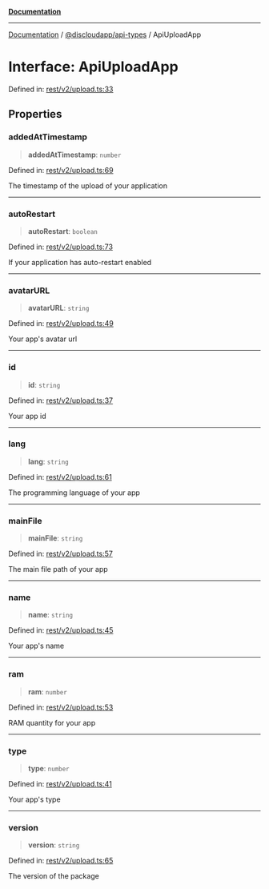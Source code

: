 [**Documentation**](../../../README.md)

***

[Documentation](../../../packages.md) / [@discloudapp/api-types](../README.md) / ApiUploadApp

# Interface: ApiUploadApp

Defined in: [rest/v2/upload.ts:33](https://github.com/discloud/discloud.app/blob/ff86a7704bdfa4b9011141068419f0a48ab50b8b/packages/api-types/rest/v2/upload.ts#L33)

## Properties

### addedAtTimestamp

> **addedAtTimestamp**: `number`

Defined in: [rest/v2/upload.ts:69](https://github.com/discloud/discloud.app/blob/ff86a7704bdfa4b9011141068419f0a48ab50b8b/packages/api-types/rest/v2/upload.ts#L69)

The timestamp of the upload of your application

***

### autoRestart

> **autoRestart**: `boolean`

Defined in: [rest/v2/upload.ts:73](https://github.com/discloud/discloud.app/blob/ff86a7704bdfa4b9011141068419f0a48ab50b8b/packages/api-types/rest/v2/upload.ts#L73)

If your application has auto-restart enabled

***

### avatarURL

> **avatarURL**: `string`

Defined in: [rest/v2/upload.ts:49](https://github.com/discloud/discloud.app/blob/ff86a7704bdfa4b9011141068419f0a48ab50b8b/packages/api-types/rest/v2/upload.ts#L49)

Your app's avatar url

***

### id

> **id**: `string`

Defined in: [rest/v2/upload.ts:37](https://github.com/discloud/discloud.app/blob/ff86a7704bdfa4b9011141068419f0a48ab50b8b/packages/api-types/rest/v2/upload.ts#L37)

Your app id

***

### lang

> **lang**: `string`

Defined in: [rest/v2/upload.ts:61](https://github.com/discloud/discloud.app/blob/ff86a7704bdfa4b9011141068419f0a48ab50b8b/packages/api-types/rest/v2/upload.ts#L61)

The programming language of your app

***

### mainFile

> **mainFile**: `string`

Defined in: [rest/v2/upload.ts:57](https://github.com/discloud/discloud.app/blob/ff86a7704bdfa4b9011141068419f0a48ab50b8b/packages/api-types/rest/v2/upload.ts#L57)

The main file path of your app

***

### name

> **name**: `string`

Defined in: [rest/v2/upload.ts:45](https://github.com/discloud/discloud.app/blob/ff86a7704bdfa4b9011141068419f0a48ab50b8b/packages/api-types/rest/v2/upload.ts#L45)

Your app's name

***

### ram

> **ram**: `number`

Defined in: [rest/v2/upload.ts:53](https://github.com/discloud/discloud.app/blob/ff86a7704bdfa4b9011141068419f0a48ab50b8b/packages/api-types/rest/v2/upload.ts#L53)

RAM quantity for your app

***

### type

> **type**: `number`

Defined in: [rest/v2/upload.ts:41](https://github.com/discloud/discloud.app/blob/ff86a7704bdfa4b9011141068419f0a48ab50b8b/packages/api-types/rest/v2/upload.ts#L41)

Your app's type

***

### version

> **version**: `string`

Defined in: [rest/v2/upload.ts:65](https://github.com/discloud/discloud.app/blob/ff86a7704bdfa4b9011141068419f0a48ab50b8b/packages/api-types/rest/v2/upload.ts#L65)

The version of the package
